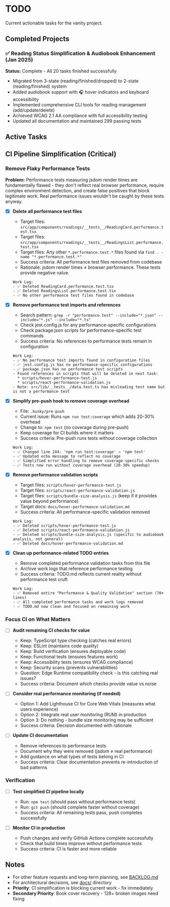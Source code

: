 # TODO

Current actionable tasks for the vanity project.

## Completed Projects

### ✅ Reading Status Simplification & Audiobook Enhancement (Jan 2025)

**Status:** Complete - All 20 tasks finished successfully

- Migrated from 3-state (reading/finished/dropped) to 2-state (reading/finished) system
- Added audiobook support with 🎧 hover indicators and keyboard accessibility
- Implemented comprehensive CLI tools for reading management (add/update/delete)
- Achieved WCAG 2.1 AA compliance with full accessibility testing
- Updated all documentation and maintained 299 passing tests

## Active Tasks

## CI Pipeline Simplification (Critical)

### Remove Flaky Performance Tests

**Problem:** Performance tests measuring jsdom render times are fundamentally flawed - they don't reflect real browser performance, require complex environment detection, and create false positives that block legitimate work. Real performance issues wouldn't be caught by these tests anyway.

- [x] **Delete all performance test files**
  - Target files: `src/app/components/readings/__tests__/ReadingCard.performance.test.tsx`
  - Target files: `src/app/components/readings/__tests__/ReadingsList.performance.test.tsx`
  - Target files: Any other `*.performance.test.*` files found via `find . -name "*.performance.test.*"`
  - Success criteria: All performance test files removed from codebase
  - Rationale: jsdom render times ≠ browser performance. These tests provide negative value.

  ```
  Work Log:
  - ✅ Deleted ReadingCard.performance.test.tsx
  - ✅ Deleted ReadingsList.performance.test.tsx
  - ✅ No other performance test files found in codebase
  ```

- [x] **Remove performance test imports and references**
  - Search pattern: `grep -r "performance.test" --include="*.json" --include="*.js" --include="*.ts"`
  - Check jest.config.js for any performance-specific configurations
  - Check package.json scripts for performance-specific test commands
  - Success criteria: No references to performance tests remain in configuration

  ```
  Work Log:
  - ✅ No performance test imports found in configuration files
  - ✅ jest.config.js has no performance-specific configurations
  - ✅ package.json has no performance test scripts
  - Found references in scripts that will be deleted in next task:
    * scripts/hover-performance-test.js
    * scripts/react-performance-validation.js
  - Note: src/lib/__tests__/data.test.ts has misleading test name but is not a performance test
  ```

- [x] **Simplify pre-push hook to remove coverage overhead**
  - File: `.husky/pre-push`
  - Current issue: Runs `npm run test:coverage` which adds 20-30% overhead
  - Change to: `npm test` (no coverage during pre-push)
  - Keep coverage for CI builds where it matters
  - Success criteria: Pre-push runs tests without coverage collection

  ```
  Work Log:
  - ✅ Changed line 244: 'npm run test:coverage' → 'npm test'
  - ✅ Updated echo message to reflect no coverage
  - ✅ Simplified error handling to remove coverage-specific checks
  - ✅ Tests now run without coverage overhead (20-30% speedup)
  ```

- [x] **Remove performance validation scripts**
  - Target files: `scripts/hover-performance-test.js`
  - Target files: `scripts/react-performance-validation.js`
  - Target files: `scripts/bundle-size-analysis.js` (keep if it provides value beyond performance)
  - Target docs: `docs/hover-performance-validation.md`
  - Success criteria: All performance-specific validation removed

  ```
  Work Log:
  - ✅ Deleted scripts/hover-performance-test.js
  - ✅ Deleted scripts/react-performance-validation.js
  - ✅ Deleted scripts/bundle-size-analysis.js (specific to audiobook analysis, not general)
  - ✅ Deleted docs/hover-performance-validation.md
  ```

- [x] **Clean up performance-related TODO entries**
  - Remove completed performance validation tasks from this file
  - Archive work logs that reference performance testing
  - Success criteria: TODO.md reflects current reality without performance test cruft

  ```
  Work Log:
  - ✅ Removed entire "Performance & Quality Validation" section (70+ lines)
  - ✅ All completed performance tasks and work logs removed
  - ✅ TODO.md now clean and focused on remaining work
  ```

### Focus CI on What Matters

- [ ] **Audit remaining CI checks for value**
  - Keep: TypeScript type checking (catches real errors)
  - Keep: ESLint (maintains code quality)
  - Keep: Build verification (ensures deployable code)
  - Keep: Functional tests (ensures features work)
  - Keep: Accessibility tests (ensures WCAG compliance)
  - Keep: Security scans (prevents vulnerabilities)
  - Question: Edge Runtime compatibility check - is this catching real issues?
  - Success criteria: Document which checks provide value vs noise

- [ ] **Consider real performance monitoring (if needed)**
  - Option 1: Add Lighthouse CI for Core Web Vitals (measures what users experience)
  - Option 2: Integrate real user monitoring (RUM) in production
  - Option 3: Do nothing - bundle size monitoring may be sufficient
  - Success criteria: Decision documented with rationale

- [ ] **Update CI documentation**
  - Remove references to performance tests
  - Document why they were removed (jsdom ≠ real performance)
  - Add guidance on what types of tests belong in CI
  - Success criteria: Clear documentation prevents re-introduction of bad patterns

### Verification

- [ ] **Test simplified CI pipeline locally**
  - Run: `npm test` (should pass without performance tests)
  - Run: `git push` (should complete faster without coverage)
  - Success criteria: All remaining tests pass, push completes successfully

- [ ] **Monitor CI in production**
  - Push changes and verify GitHub Actions complete successfully
  - Check that build times improve without performance tests
  - Success criteria: CI is faster and more reliable

## Notes

- For other feature requests and long-term planning, see [BACKLOG.md](BACKLOG.md)
- For architectural decisions, see [docs/](docs/) directory
- **Priority**: CI simplification is blocking current work - fix immediately
- **Secondary Priority**: Book cover recovery - 128+ broken images need fixing
